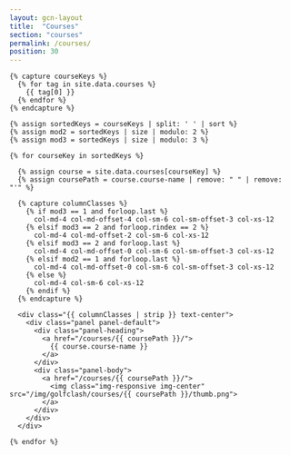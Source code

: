 ```yaml
---
layout: gcn-layout
title:  "Courses"
section: "courses"
permalink: /courses/
position: 30
---
```


<div class="row">

  <div class="col-lg-8 col-lg-offset-2 col-sm-12">

    {% capture courseKeys %}
      {% for tag in site.data.courses %}
        {{ tag[0] }}
      {% endfor %}
    {% endcapture %}

    {% assign sortedKeys = courseKeys | split: ' ' | sort %}
    {% assign mod2 = sortedKeys | size | modulo: 2 %}
    {% assign mod3 = sortedKeys | size | modulo: 3 %}

    {% for courseKey in sortedKeys %}

      {% assign course = site.data.courses[courseKey] %}
      {% assign coursePath = course.course-name | remove: " " | remove: "'" %}

      {% capture columnClasses %}
        {% if mod3 == 1 and forloop.last %}
          col-md-4 col-md-offset-4 col-sm-6 col-sm-offset-3 col-xs-12
        {% elsif mod3 == 2 and forloop.rindex == 2 %}
          col-md-4 col-md-offset-2 col-sm-6 col-xs-12
        {% elsif mod3 == 2 and forloop.last %}
          col-md-4 col-md-offset-0 col-sm-6 col-sm-offset-3 col-xs-12
        {% elsif mod2 == 1 and forloop.last %}
          col-md-4 col-md-offset-0 col-sm-6 col-sm-offset-3 col-xs-12
        {% else %}
          col-md-4 col-sm-6 col-xs-12
        {% endif %}
      {% endcapture %}

      <div class="{{ columnClasses | strip }} text-center">
        <div class="panel panel-default">
          <div class="panel-heading">
            <a href="/courses/{{ coursePath }}/">
              {{ course.course-name }}
            </a>
          </div>
          <div class="panel-body">
            <a href="/courses/{{ coursePath }}/">
              <img class="img-responsive img-center" src="/img/golfclash/courses/{{ coursePath }}/thumb.png">
            </a>
          </div>
        </div>
      </div>

    {% endfor %}

  </div>

</div>
